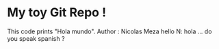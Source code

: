 # My toy Git Repo !
This code prints "Hola mundo".
Author : Nicolas Meza
hello
N: hola ... do you speak spanish ?

